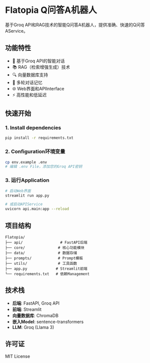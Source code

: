 # Flatopia Q问答A机器人

基于Groq API和RAG技术的智能Q问答A机器人，提供准确、快速的Q问答AService。

## 功能特性

- 🤖 基于Groq API的智能对话
- 📚 RAG（检索增强生成）技术
- 🔍 向量数据库支持
- 💬 多轮对话记忆
- 🌐 Web界面和APIInterface
- ⚡ 高性能和低延迟

## 快速开始

### 1. Install dependencies

```bash
pip install -r requirements.txt
```

### 2. Configuration环境变量

```bash
cp env.example .env
# 编辑 .env File，添加您的Groq API密钥
```

### 3. 运行Application

```bash
# 启动Web界面
streamlit run app.py

# 或启动APIService
uvicorn api.main:app --reload
```

## 项目结构

```
Flatopia/
├── api/                 # FastAPI后端
├── core/               # 核心功能模块
├── data/               # 数据存储
├── prompts/            # Prompt模板
├── utils/              # 工具函数
├── app.py             # Streamlit前端
└── requirements.txt   # 依赖Management
```

## 技术栈

- **后端**: FastAPI, Groq API
- **前端**: Streamlit
- **向量数据库**: ChromaDB
- **嵌入Model**: sentence-transformers
- **LLM**: Groq (Llama 3)

## 许可证

MIT License
